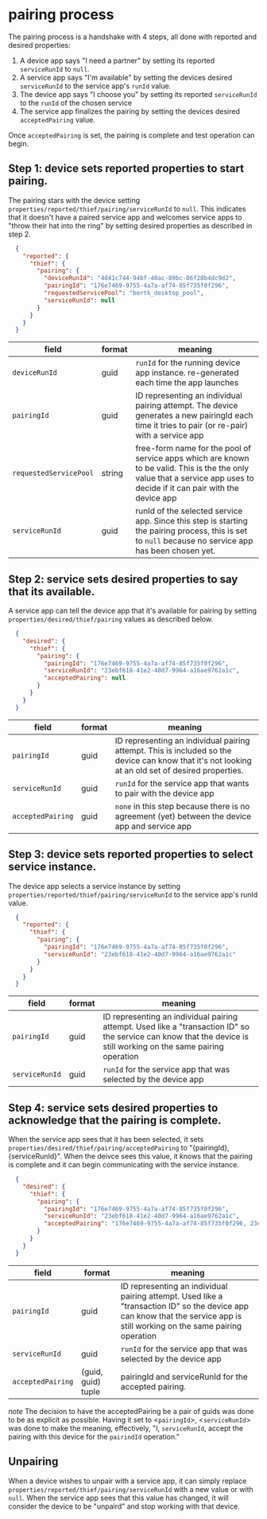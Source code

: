 # pairing process

The pairing process is a handshake with 4 steps, all done with reported and desired properties:
1. A device app says "I need a partner" by setting its reported `serviceRunId` to `null`.
2. A service app says "I'm available" by setting the devices desired `serviceRunId` to the service app's `runId` value.
3. The device app says "I choose you" by setting its reported `serviceRunId` to the `runId` of the chosen service
4. The service app finalizes the pairing by setting the devices desired `acceptedPairing` value.

Once `acceptedPairing` is set, the pairing is complete and test operation can begin.

## Step 1: device sets reported properties to start pairing.

The pairing stars with the device setting `properties/reported/thief/pairing/serviceRunId` to `null`.
This indicates that it doesn't have a paired service app and welcomes service apps to "throw their hat into the ring" by setting desired properties as described in step 2.

```json
  {
    "reported": {
      "thief": {
        "pairing": {
          "deviceRunId": "4d41c744-94bf-40ac-89bc-06f28b4dc9d2",
          "pairingId": "176e7469-9755-4a7a-af74-85f735f0f296",
          "requestedServicePool": "bertk_desktop_pool",
          "serviceRunId": null
        }
      }
    }
  }
```

| field | format | meaning |
| - | - | - |
| `deviceRunId` | guid | `runId` for the running device app instance.  re-generated each time the app launches |
| `pairingId` | guid | ID representing an individual pairing attempt.  The device generates a new pairingId each time it tries to pair (or re-pair) with a service app |
| `requestedServicePool` | string | free-form name for the pool of service apps which are known to be valid.  This is the the only value that a service app uses to decide if it can pair with the device app |
| `serviceRunId` | guid | runId of the selected service app. Since this step is starting the pairing process, this is set to `null` because no service app has been chosen yet. |

## Step 2: service sets desired properties to say that its available.

A service app can tell the device app that it's available for pairing by setting `properties/desired/thief/pairing` values as described below.

```json
  {
    "desired": {
      "thief": {
        "pairing": {
          "pairingId": "176e7469-9755-4a7a-af74-85f735f0f296",
          "serviceRunId": "23ebf618-41e2-40d7-9964-a16ae9762a1c",
          "acceptedPairing": null
        }
      }
    }
  }
```

| field | format | meaning |
| - | - | - |
| `pairingId` | guid | ID representing an individual pairing attempt.  This is included so the device can know that it's not looking at an old set of desired properties. |
| `serviceRunId` | guid | `runId` for the service app that wants to pair with the device app |
| `acceptedPairing` | guid | `none` in this step because there is no agreement (yet) between the device app and service app |

## Step 3: device sets reported properties to select service instance.

The device app selects a service instance by setting `properties/reported/thief/pairing/serviceRunId` to the service app's runId value.

```json
  {
    "reported": {
      "thief": {
        "pairing": {
          "pairingId": "176e7469-9755-4a7a-af74-85f735f0f296",
          "serviceRunId": "23ebf618-41e2-40d7-9964-a16ae9762a1c"
        }
      }
    }
  }
```

| field | format | meaning |
| - | - | - |
| `pairingId` | guid | ID representing an individual pairing attempt.  Used like a "transaction ID" so the service can know that the device is still working on the same pairing operation |
| `serviceRunId` | guid | `runId` for the service app that was selected by the device app |

## Step 4: service sets desired properties to acknowledge that the pairing is complete.

When the service app sees that it has been selected,  it sets `properties/desired/thief/pairing/acceptedPairing` to "{pairingId},{serviceRunId}".
When the deivce sees this value, it knows that the pairing is complete and it can begin communicating with the service instance.
```json
  {
    "desired": {
      "thief": {
        "pairing": {
          "pairingId": "176e7469-9755-4a7a-af74-85f735f0f296",
          "serviceRunId": "23ebf618-41e2-40d7-9964-a16ae9762a1c",
          "acceptedPairing": "176e7469-9755-4a7a-af74-85f735f0f296, 23ebf618-41e2-40d7-9964-a16ae9762a1c",
        }
      }
    }
  }
```

| field | format | meaning |
| - | - | - |
| `pairingId` | guid | ID representing an individual pairing attempt.  Used like a "transaction ID" so the device app can know that the service app is still working on the same pairing operation |
| `serviceRunId` | guid | `runId` for the service app that was selected by the device app |
| `acceptedPairing` | (guid, guid) tuple | pairingId and serviceRunId for the accepted pairing. |

*note* The decision to have the acceptedPairing be a pair of guids was done to be as explicit as possible.  Having it set to  <`pairingId`>, <`serviceRunId`> was done to make the meaning, effectively, "I, `serviceRunId`, accept the pairing with this device for the `pairindId` operation."

## Unpairing
When a device wishes to unpair with a service app, it can simply replace `properties/reported/thief/pairing/serviceRunId` with a new value or with `null`.
When the service app sees that this value has changed, it will consider the device to be "unpaird" and stop working with that device.


